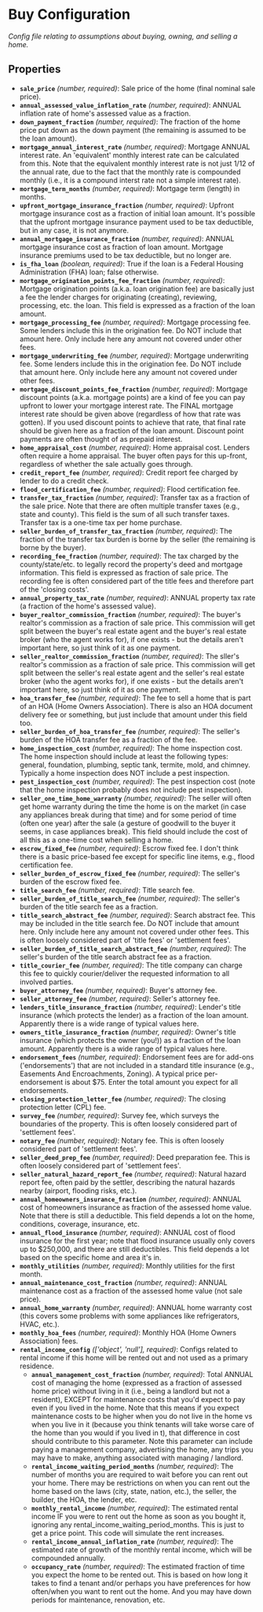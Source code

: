 # Buy Configuration

*Config file relating to assumptions about buying, owning, and selling a home.*

## Properties

- **`sale_price`** *(number, required)*: Sale price of the home (final nominal sale price).
- **`annual_assessed_value_inflation_rate`** *(number, required)*: ANNUAL inflation rate of home's assessed value as a fraction.
- **`down_payment_fraction`** *(number, required)*: The fraction of the home price put down as the down payment (the remaining is assumed to be the loan amount).
- **`mortgage_annual_interest_rate`** *(number, required)*: Mortgage ANNUAL interest rate. An 'equivalent' monthly interest rate can be calculated from this. Note that the equivalent monthly interest rate is not just 1/12 of the annual rate, due to the fact that the monthly rate is compounded monthly (i.e., it is a compound interst rate not a simple interest rate).
- **`mortgage_term_months`** *(number, required)*: Mortgage term (length) in months.
- **`upfront_mortgage_insurance_fraction`** *(number, required)*: Upfront mortgage insurance cost as a fraction of initial loan amount. It's possible that the upfront mortgage insurance payment used to be tax deductible, but in any case, it is not anymore.
- **`annual_mortgage_insurance_fraction`** *(number, required)*: ANNUAL mortgage insurance cost as fraction of loan amount. Mortgage insurance premiums used to be tax deductible, but no longer are.
- **`is_fha_loan`** *(boolean, required)*: True if the loan is a Federal Housing Administration (FHA) loan; false otherwise.
- **`mortgage_origination_points_fee_fraction`** *(number, required)*: Mortgage origination points (a.k.a. loan origination fee) are basically just a fee the lender charges for originating (creating), reviewing, processing, etc. the loan. This field is expressed as a fraction of the loan amount.
- **`mortgage_processing_fee`** *(number, required)*: Mortgage processing fee. Some lenders include this in the origination fee. Do NOT include that amount here. Only include here any amount not covered under other fees.
- **`mortgage_underwriting_fee`** *(number, required)*: Mortgage underwriting fee. Some lenders include this in the origination fee. Do NOT include that amount here. Only include here any amount not covered under other fees.
- **`mortgage_discount_points_fee_fraction`** *(number, required)*: Mortgage discount points (a.k.a. mortgage points) are a kind of fee you can pay upfront to lower your mortgage interest rate. The FINAL mortgage interest rate should be given above (regardless of how that rate was gotten). If you used discount points to achieve that rate, that final rate should be given here as a fraction of the loan amount. Discount point payments are often thought of as prepaid interest.
- **`home_appraisal_cost`** *(number, required)*: Home appraisal cost. Lenders often require a home appraisal. The buyer often pays for this up-front, regardless of whether the sale actually goes through.
- **`credit_report_fee`** *(number, required)*: Credit report fee charged by lender to do a credit check.
- **`flood_certification_fee`** *(number, required)*: Flood certification fee.
- **`transfer_tax_fraction`** *(number, required)*: Transfer tax as a fraction of the sale price. Note that there are often multiple transfer taxes (e.g., state and county). This field is the sum of all such transfer taxes. Transfer tax is a one-time tax per home purchase.
- **`seller_burden_of_transfer_tax_fraction`** *(number, required)*: The fraction of the transfer tax burden is borne by the seller (the remaining is borne by the buyer).
- **`recording_fee_fraction`** *(number, required)*: The tax charged by the county/state/etc. to legally record the property's deed and mortgage information. This field is expressed as fraction of sale price. The recording fee is often considered part of the title fees and therefore part of the 'closing costs'.
- **`annual_property_tax_rate`** *(number, required)*: ANNUAL property tax rate (a fraction of the home's assessed value).
- **`buyer_realtor_commission_fraction`** *(number, required)*: The buyer's realtor's commission as a fraction of sale price. This commission will get split between the buyer's real estate agent and the buyer's real estate broker (who the agent works for), if one exists - but the details aren't important here, so just think of it as one payment.
- **`seller_realtor_commission_fraction`** *(number, required)*: The sller's realtor's commission as a fraction of sale price. This commission will get split between the seller's real estate agent and the seller's real estate broker (who the agent works for), if one exists - but the details aren't important here, so just think of it as one payment.
- **`hoa_transfer_fee`** *(number, required)*: The fee to sell a home that is part of an HOA (Home Owners Association). There is also an HOA document delivery fee or something, but just include that amount under this field too.
- **`seller_burden_of_hoa_transfer_fee`** *(number, required)*: The seller's burden of the HOA transfer fee as a fraction of the fee.
- **`home_inspection_cost`** *(number, required)*: The home inspection cost. The home inspection should include at least the following types: general, foundation, plumbing, septic tank, termite, mold, and chimney. Typically a home inspection does NOT include a pest inspection.
- **`pest_inspection_cost`** *(number, required)*: The pest inspection cost (note that the home inspection probably does not include pest inspection).
- **`seller_one_time_home_warranty`** *(number, required)*: The seller will often get home warranty during the time the home is on the market (in case any appliances break during that time) and for some period of time (often one year) after the sale (a gesture of goodwill to the buyer it seems, in case appliances break). This field should include the cost of all this as a one-time cost when selling a home.
- **`escrow_fixed_fee`** *(number, required)*: Escrow fixed fee. I don't think there is a basic price-based fee except for specific line items, e.g., flood certification fee.
- **`seller_burden_of_escrow_fixed_fee`** *(number, required)*: The seller's burden of the escrow fixed fee.
- **`title_search_fee`** *(number, required)*: Title search fee.
- **`seller_burden_of_title_search_fee`** *(number, required)*: The seller's burden of the title search fee as a fraction.
- **`title_search_abstract_fee`** *(number, required)*: Search abstract fee. This may be included in the title search fee. Do NOT include that amount here. Only include here any amount not covered under other fees. This is often loosely considered part of 'title fees' or 'settlement fees'.
- **`seller_burden_of_title_search_abstract_fee`** *(number, required)*: The seller's burden of the title search abstract fee as a fraction.
- **`title_courier_fee`** *(number, required)*: The title company can charge this fee to quickly courier/deliver the requested information to all involved parties.
- **`buyer_attorney_fee`** *(number, required)*: Buyer's attorney fee.
- **`seller_attorney_fee`** *(number, required)*: Seller's attorney fee.
- **`lenders_title_insurance_fraction`** *(number, required)*: Lender's title insurance (which protects the lender) as a fraction of the loan amount. Apparently there is a wide range of typical values here.
- **`owners_title_insurance_fraction`** *(number, required)*: Owner's title insurance (which protects the owner (you!)) as a fraction of the loan amount. Apparently there is a wide range of typical values here.
- **`endorsement_fees`** *(number, required)*: Endorsement fees are for add-ons ('endorsements') that are not included in a standard title insurance (e.g., Easements And Encroachments, Zoning). A typical price per-endorsement is about $75. Enter the total amount you expect for all endorsements.
- **`closing_protection_letter_fee`** *(number, required)*: The closing protection letter (CPL) fee.
- **`survey_fee`** *(number, required)*: Survey fee, which surveys the boundaries of the property. This is often loosely considered part of 'settlement fees'.
- **`notary_fee`** *(number, required)*: Notary fee. This is often loosely considered part of 'settlement fees'.
- **`seller_deed_prep_fee`** *(number, required)*: Deed preparation fee. This is often loosely considered part of 'settlement fees'.
- **`seller_natural_hazard_report_fee`** *(number, required)*: Natural hazard report fee, often paid by the settler, describing the natural hazards nearby (airport, flooding risks, etc.).
- **`annual_homeowners_insurance_fraction`** *(number, required)*: ANNUAL cost of homeowners insurance as fraction of the assessed home value. Note that there is still a deductible. This field depends a lot on the home, conditions, coverage, insurance, etc.
- **`annual_flood_insurance`** *(number, required)*: ANNUAL cost of flood insurance for the first year; note that flood insurance usually only covers up to $250,000, and there are still deductibles. This field depends a lot based on the specific home and area it's in.
- **`monthly_utilities`** *(number, required)*: Monthly utilities for the first month.
- **`annual_maintenance_cost_fraction`** *(number, required)*: ANNUAL maintenance cost as a fraction of the assessed home value (not sale price).
- **`annual_home_warranty`** *(number, required)*: ANNUAL home warranty cost (this covers some problems with some appliances like refrigerators, HVAC, etc.).
- **`monthly_hoa_fees`** *(number, required)*: Monthly HOA (Home Owners Association) fees.
- **`rental_income_config`** *(['object', 'null'], required)*: Configs related to rental income if this home will be rented out and not used as a primary residence.
  - **`annual_management_cost_fraction`** *(number, required)*: Total ANNUAL cost of managing the home (expressed as a fraction of assessed home price) without living in it (i.e., being a landlord but not a resident), EXCEPT for maintenance costs that you'd expect to pay even if you lived in the home. Note that this means if you expect maintenance costs to be higher when you do not live in the home vs when you live in it (because you think tenants will take worse care of the home than you would if you lived in t), that difference in cost should contribute to this parameter. Note this parameter can include paying a management company, advertising the home, any trips you may have to make, anything associated with managing / landlord.
  - **`rental_income_waiting_period_months`** *(number, required)*: The number of months you are required to wait before you can rent out your home. There may be restrictions on when you can rent out the home based on the laws (city, state, nation, etc.), the seller, the builder, the HOA, the lender, etc.
  - **`monthly_rental_income`** *(number, required)*: The estimated rental income IF you were to rent out the home as soon as you bought it, ignoring any rental_income_waiting_period_months. This is just to get a price point. This code will simulate the rent increases.
  - **`rental_income_annual_inflation_rate`** *(number, required)*: The estimated rate of growth of the monthly rental income, which will be compounded annually.
  - **`occupancy_rate`** *(number, required)*: The estimated fraction of time you expect the home to be rented out. This is based on how long it takes to find a tenant and/or perhaps you have preferences for how often/when you want to rent out the home. And you may have down periods for maintenance, renovation, etc.
